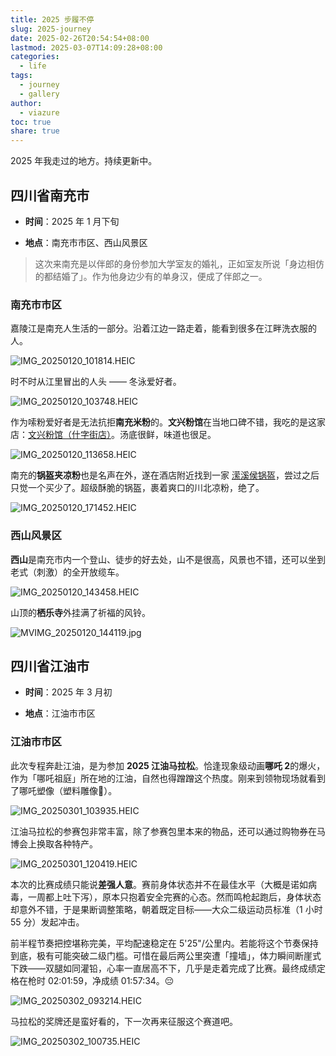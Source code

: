 ```yaml
---
title: 2025 步履不停
slug: 2025-journey
date: 2025-02-26T20:54:54+08:00
lastmod: 2025-03-07T14:09:28+08:00
categories:
  - life
tags:
  - journey
  - gallery
author:
  - viazure
toc: true
share: true
---
```


2025 年我走过的地方。持续更新中。

## 四川省南充市

- **时间**：2025 年 1 月下旬

- **地点**：南充市市区、西山风景区

> 这次来南充是以伴郎的身份参加大学室友的婚礼，正如室友所说「身边相仿的都结婚了」。作为他身边少有的单身汉，便成了伴郎之一。

### 南充市市区

嘉陵江是南充人生活的一部分。沿着江边一路走着，能看到很多在江畔洗衣服的人。

![IMG_20250120_101814.HEIC](https://webpimg.viazure.cc/IMG_20250120_101814.HEIC)

时不时从江里冒出的人头 —— 冬泳爱好者。

![IMG_20250120_103748.HEIC](https://webpimg.viazure.cc/IMG_20250120_103748.HEIC)

作为嗦粉爱好者是无法抗拒**南充米粉**的。**文兴粉馆**在当地口碑不错，我吃的是这家店：[文兴粉馆（什字街店）](https://surl.amap.com/wa7nAlzHgeq)。汤底很鲜，味道也很足。

![IMG_20250120_113658.HEIC](https://webpimg.viazure.cc/IMG_20250120_113658.HEIC)

南充的**锅盔夹凉粉**也是名声在外，遂在酒店附近找到一家 [潆溪侯锅盔](https://surl.amap.com/xlujAzf1yg2n)，尝过之后只觉一个买少了。超级酥脆的锅盔，裹着爽口的川北凉粉，绝了。

![IMG_20250120_171452.HEIC](https://webpimg.viazure.cc/IMG_20250120_171452.HEIC)

### 西山风景区

**西山**是南充市内一个登山、徒步的好去处，山不是很高，风景也不错，还可以坐到老式（刺激）的全开放缆车。

![IMG_20250120_143458.HEIC](https://webpimg.viazure.cc/IMG_20250120_143458.HEIC)

山顶的**栖乐寺**外挂满了祈福的风铃。

![MVIMG_20250120_144119.jpg](https://webpimg.viazure.cc/MVIMG_20250120_144119.jpg)

## 四川省江油市

- **时间**：2025 年 3 月初

- **地点**：江油市市区

### 江油市市区

此次专程奔赴江油，是为参加 **2025 江油马拉松**。恰逢现象级动画**哪吒 2**的爆火，作为「哪吒祖庭」所在地的江油，自然也得蹭蹭这个热度。刚来到领物现场就看到了哪吒塑像（塑料雕像🤣）。

![IMG_20250301_103935.HEIC](https://webpimg.viazure.cc/IMG_20250301_103935.HEIC)

江油马拉松的参赛包非常丰富，除了参赛包里本来的物品，还可以通过购物券在马博会上换取各种特产。

![IMG_20250301_120419.HEIC](https://webpimg.viazure.cc/IMG_20250301_120419.HEIC)

本次的比赛成绩只能说**差强人意**。赛前身体状态并不在最佳水平（大概是诺如病毒，一周都上吐下泻），原本只抱着安全完赛的心态。然而鸣枪起跑后，身体状态却意外不错，于是果断调整策略，朝着既定目标——大众二级运动员标准（1 小时 55 分）发起冲击。

前半程节奏把控堪称完美，平均配速稳定在 5'25"/公里内。若能将这个节奏保持到底，极有可能突破二级门槛。可惜在最后两公里突遭「撞墙」，体力瞬间断崖式下跌——双腿如同灌铅，心率一直居高不下，几乎是走着完成了比赛。最终成绩定格在枪时 02:01:59，净成绩 01:57:34。😔

![IMG_20250302_093214.HEIC](https://webpimg.viazure.cc/IMG_20250302_093214.HEIC)

马拉松的奖牌还是蛮好看的，下一次再来征服这个赛道吧。

![IMG_20250302_100735.HEIC](https://webpimg.viazure.cc/IMG_20250302_100735.HEIC)
